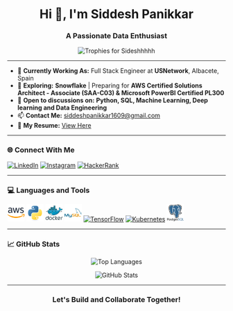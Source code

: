 <h1 align="center">Hi 👋, I'm Siddesh Panikkar</h1>
<h3 align="center">A Passionate Data Enthusiast </h3>

<p align="center">
  <img src="https://github-profile-trophy.vercel.app/?username=Siddeshhhhh&theme=gruvbox" alt="Trophies for Sideshhhhh" />
</p>

---

- 🔭 **Currently Working As:** Full Stack Engineer at **USNetwork**, Albacete, Spain  
- 🌱 **Exploring:** **Snowflake** | Preparing for **AWS Certified Solutions Architect - Associate (SAA-C03) & Microsoft PowerBI Certified PL300**  
- 💬 **Open to discussions on:** **Python, SQL, Machine Learning, Deep learning and Data Engineering**  
- 📫 **Contact Me:** siddeshpanikkar1609@gmail.com 
- 📄 **My Resume:** [View Here](https://docs.google.com/document/d/1aTX-UQKe6yFPQ0M8q51hrLgZu-FO2OywaAWPR4Ie6jg/edit?tab=t.0)  

---

<h3 align="left">🌐 Connect With Me</h3>
<p align="left">
  <a href="https://www.linkedin.com/in/siddeshpanikkar/" target="blank"><img src="https://img.shields.io/badge/-LinkedIn-0077B5?style=flat-square&logo=linkedin&logoColor=white" alt="LinkedIn"></a>
  <a href="https://www.instagram.com/_siddeshhhh_?igsh=MWxmZGNtMHk1aXpseA==" target="blank"><img src="https://img.shields.io/badge/-Instagram-E4405F?style=flat-square&logo=instagram&logoColor=white" alt="Instagram"></a>
  <a href="https://www.hackerrank.com/profile/siddeshpanikkar1" target="blank"><img src="https://img.shields.io/badge/-HackerRank-00EA64?style=flat-square&logo=hackerrank&logoColor=white" alt="HackerRank"></a>
</p>

---


<h3><h3 align="left">💻 Languages and Tools</h3></h3>
<p align="left">
  <a href="https://github.com/Siddeshhhhh" target="_blank" rel="noreferrer"><img src="https://raw.githubusercontent.com/devicons/devicon/master/icons/amazonwebservices/amazonwebservices-original-wordmark.svg" alt="AWS" width="40" height="40"></a>
  <a href="https://github.com/Siddeshhhhh" target="_blank" rel="noreferrer"><img src="https://raw.githubusercontent.com/devicons/devicon/master/icons/python/python-original.svg" alt="Python" width="40" height="40"></a>
  <a href="https://github.com/Siddeshhhhh" target="_blank" rel="noreferrer"><img src="https://raw.githubusercontent.com/devicons/devicon/master/icons/docker/docker-original-wordmark.svg" alt="Docker" width="40" height="40"></a>
  <a href="https://github.com/Siddeshhhhh" target="_blank" rel="noreferrer"><img src="https://raw.githubusercontent.com/devicons/devicon/master/icons/mysql/mysql-original-wordmark.svg" alt="MySQL" width="40" height="40"></a>
  <a href="https://github.com/Siddeshhhhh" target="_blank" rel="noreferrer"><img src="https://www.vectorlogo.zone/logos/tensorflow/tensorflow-icon.svg" alt="TensorFlow" width="40" height="40"></a>
  <a href="https://github.com/Siddeshhhhh" target="_blank" rel="noreferrer"><img src="https://www.vectorlogo.zone/logos/kubernetes/kubernetes-icon.svg" alt="Kubernetes" width="40" height="40"></a>
  <a href="https://github.com/Siddeshhhhh" target="_blank" rel="noreferrer"><img src="https://raw.githubusercontent.com/devicons/devicon/master/icons/postgresql/postgresql-original-wordmark.svg" alt="PostgreSQL" width="40" height="40"></a>
</p>


---

<h3 align="left">📈 GitHub Stats</h3>
<p align="center">
  <img src="https://github-readme-stats.vercel.app/api/top-langs/?username=Siddeshhhhh&show_icons=true&locale=en&layout=compact&theme=radical" alt="Top Languages" />
</p>
<p align="center">
  <img src="https://github-readme-stats.vercel.app/api?username=Siddeshhhhh&show_icons=true&locale=en&theme=radical" alt="GitHub Stats" />
</p>

---

<h3 align="center">Let's Build and Collaborate Together!</h3>
